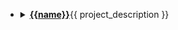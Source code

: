   - <details><summary><b><a href="{{url}}">{{name}}</a></b>{{ project_description }}</summary><br/>
          
    - Repository: {{url}}
    - Documentation: {{documentation_url}}
    - Build: {{project_builder}}
    - Support: {{project_support}}
    - License(s): {{project_license}}
    <br/>

    {{github}}

    {{gitlab}}

    {{hexpm}}

    </details>
